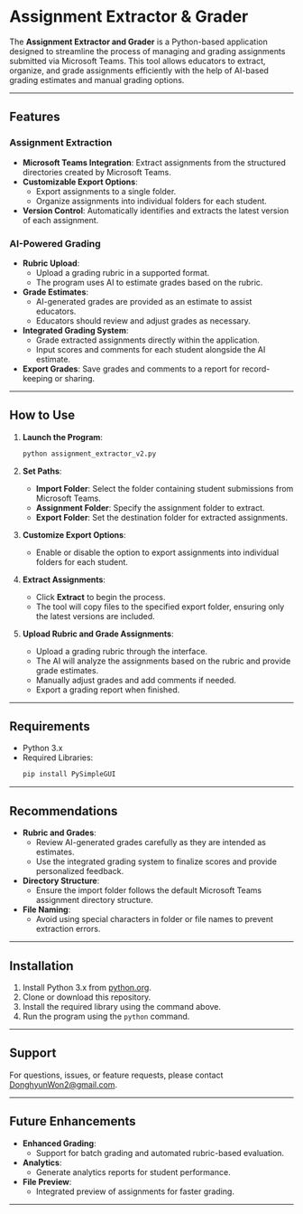 # Assignment Extractor & Grader

The **Assignment Extractor and Grader** is a Python-based application designed to streamline the process of managing and grading assignments submitted via Microsoft Teams. This tool allows educators to extract, organize, and grade assignments efficiently with the help of AI-based grading estimates and manual grading options.

---

## Features

### Assignment Extraction

- **Microsoft Teams Integration**: Extract assignments from the structured directories created by Microsoft Teams.
- **Customizable Export Options**:
  - Export assignments to a single folder.
  - Organize assignments into individual folders for each student.
- **Version Control**: Automatically identifies and extracts the latest version of each assignment.

### AI-Powered Grading

- **Rubric Upload**:
  - Upload a grading rubric in a supported format.
  - The program uses AI to estimate grades based on the rubric.
- **Grade Estimates**:
  - AI-generated grades are provided as an estimate to assist educators.
  - Educators should review and adjust grades as necessary.
- **Integrated Grading System**:
  - Grade extracted assignments directly within the application.
  - Input scores and comments for each student alongside the AI estimate.
- **Export Grades**: Save grades and comments to a report for record-keeping or sharing.

---

## How to Use

1. **Launch the Program**:

   ```bash
   python assignment_extractor_v2.py
   ```

2. **Set Paths**:

   - **Import Folder**: Select the folder containing student submissions from Microsoft Teams.
   - **Assignment Folder**: Specify the assignment folder to extract.
   - **Export Folder**: Set the destination folder for extracted assignments.

3. **Customize Export Options**:

   - Enable or disable the option to export assignments into individual folders for each student.

4. **Extract Assignments**:

   - Click **Extract** to begin the process.
   - The tool will copy files to the specified export folder, ensuring only the latest versions are included.

5. **Upload Rubric and Grade Assignments**:

   - Upload a grading rubric through the interface.
   - The AI will analyze the assignments based on the rubric and provide grade estimates.
   - Manually adjust grades and add comments if needed.
   - Export a grading report when finished.

---

## Requirements

- Python 3.x
- Required Libraries:
  ```bash
  pip install PySimpleGUI
  ```

---

## Recommendations

- **Rubric and Grades**:
  - Review AI-generated grades carefully as they are intended as estimates.
  - Use the integrated grading system to finalize scores and provide personalized feedback.
- **Directory Structure**:
  - Ensure the import folder follows the default Microsoft Teams assignment directory structure.
- **File Naming**:
  - Avoid using special characters in folder or file names to prevent extraction errors.

---

## Installation

1. Install Python 3.x from [python.org](https://www.python.org/).
2. Clone or download this repository.
3. Install the required library using the command above.
4. Run the program using the `python` command.

---

## Support

For questions, issues, or feature requests, please contact [DonghyunWon2@gmail.com](mailto\:DonghyunWon2@gmail.com).

---

## Future Enhancements

- **Enhanced Grading**:
  - Support for batch grading and automated rubric-based evaluation.
- **Analytics**:
  - Generate analytics reports for student performance.
- **File Preview**:
  - Integrated preview of assignments for faster grading.

---

